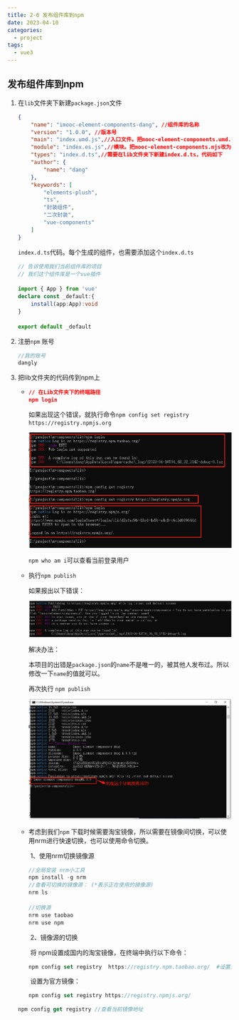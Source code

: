 ```yaml
---
title: 2-6 发布组件库到npm
date: 2023-04-10
categories:
  - project
tags:
  - vue3
---
```


## 发布组件库到npm

1. 在`lib`文件夹下新建`package.json`文件

   ```json
   {
       "name": "imooc-element-components-dang", //组件库的名称
       "version": "1.0.0", //版本号
       "main": "index.umd.js",//入口文件。把mooc-element-components.umd.js改为index.umd.js
       "module": "index.es.js",//模块。把mooc-element-components.mjs改为index.es.js
       "types": "index.d.ts",//需要在lib文件夹下新建index.d.ts，代码如下
       "author": {
           "name": "dang"
       },
       "keywords": [
           "elements-plush",
           "ts",
           "封装组件",
           "二次封装",
           "vue-components"
       ]
   }
   ```

   `index.d.ts`代码。每个生成的组件，也需要添加这个`index.d.ts`

   ```typescript
   // 告诉使用我们当前组件库的项目
   // 我们这个组件库是一个vue插件
   
   import { App } from 'vue'
   declare const _default:{
       install(app:App):void
   }
   
   export default _default
   ```

2. 注册`npm` 账号

   ```javascript
   //我的账号
   dangly
   ```

   

3. 把lib文件夹的代码传到npm上

   - ```json
     // 在Lib文件夹下的终端路径
     npm login
     ```

     如果出现这个错误，就执行命令`npm config set registry https://registry.npmjs.org` 

     ![bg2](.\img\bg2.png)

     

     `npm who am i`可以查看当前登录用户

     

   - 执行`npm publish`

     如果报出以下错误：

     ![bg2](.\img\bg3.png)

     解决办法：

     本项目的出错是`package.json`的`name`不是唯一的，被其他人发布过。所以修改一下`name`的值就可以。

     

     再次执行 `npm publish`

     ![bg2](.\img\bg4.png)

     

   - 考虑到我们`npm` 下载时候需要淘宝镜像，所以需要在镜像间切换，可以使用nrm进行快速切换，也可以使用命令切换。

     ​	1、使用nrm切换镜像源

        ```javascript
        //全局安装 nrm小工具
        npm install -g nrm 
        //查看可切换的镜像源： (*表示正在使用的镜像源)
     nrm ls
        
     //切换源
        nrm use taobao
     nrm use npm
        ```

     ​	2、镜像源的切换

     ​	将 npm设置成国内的淘宝镜像，在终端中执行以下命令：

        ```javascript
        npm config set registry  https://registry.npm.taobao.org/  #设置淘宝镜像地址
        ```

        ​	设置为官方镜像：

        ```javascript
        npm config set registry https://registry.npmjs.org/
        ```

    ```javascript
    npm config get registry //查看当前镜像地址
    ```